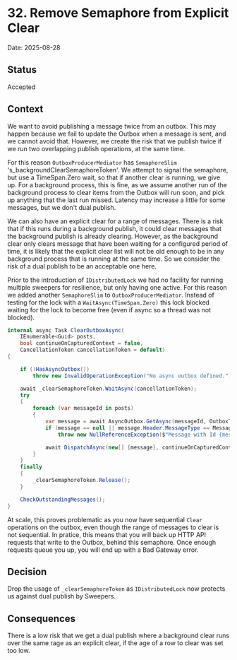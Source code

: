 # 32. Remove Semaphore from Explicit Clear 

Date: 2025-08-28

## Status

Accepted

## Context

We want to avoid publishing a message twice from an outbox. This may happen because we fail to update the Outbox when a message is sent, and we cannot avoid that. However, we create the risk that we publish twice if we run two overlapping publish operations, at the same time.

For this reason `OutboxProducerMediator` has `SemaphoreSlim` 's_backgroundClearSemaphoreToken'. We attempt  to signal the semaphore, but use a TimeSpan.Zero wait, so that if another clear is running, we give up. For a background process, this is fine, as we assume another run of the background process to clear items from the Outbox will run soon, and pick up anything that the last run missed. Latency may increase a little for some messages, but we don't dual publish.

We can also have an explicit clear for a range of messages. There is a risk that if this runs during a background publish, it could clear messages that the background publish is already clearing. However, as the background clear only clears message that have been waiting for a configured period of time, it is likely that the explicit clear list will not be old enough to be in any background process that is running at the same time. So we consider the risk of a dual publish to be an acceptable one here.

Prior to the introduction of `IDistributedLock` we had no facility for running multiple sweepers for resilience, but only having one active. For this reason we added another `SemaphoreSlim` to `OutboxProducerMediator`. Instead of testing for the lock with a `WaitAsync(TimeSpan.Zero)` this lock blocked waiting for the lock to become free (even if async so a thread was not blocked). 

```csharp
internal async Task ClearOutboxAsync(
    IEnumerable<Guid> posts, 
    bool continueOnCapturedContext = false,
    CancellationToken cancellationToken = default)
{

    if (!HasAsyncOutbox())
        throw new InvalidOperationException("No async outbox defined.");

    await _clearSemaphoreToken.WaitAsync(cancellationToken);
    try
    {
        foreach (var messageId in posts)
        {
            var message = await AsyncOutbox.GetAsync(messageId, OutboxTimeout, cancellationToken);
            if (message == null || message.Header.MessageType == MessageType.MT_NONE)
                throw new NullReferenceException($"Message with Id {messageId} not found in the Outbox");

            await DispatchAsync(new[] {message}, continueOnCapturedContext, cancellationToken);
        }
    }
    finally
    {
        _clearSemaphoreToken.Release();
    }

    CheckOutstandingMessages();
}
```

At scale, this proves problematic as you now have sequential `Clear` operations on the outbox, even though the range of messages to clear is not sequential. In pratice, this means that you will back up HTTP API requests that write to the Outbox, behind this semaphore. Once enough requests queue you up, you will end up with a Bad Gateway error.

## Decision

Drop the usage of `_clearSemaphoreToken` as `IDistributedLock` now protects us against dual publish by Sweepers. 

## Consequences

There is a low risk that we get a dual publish where a background clear runs over the same rage as an explicit clear, if the age of a row to clear was set too low.